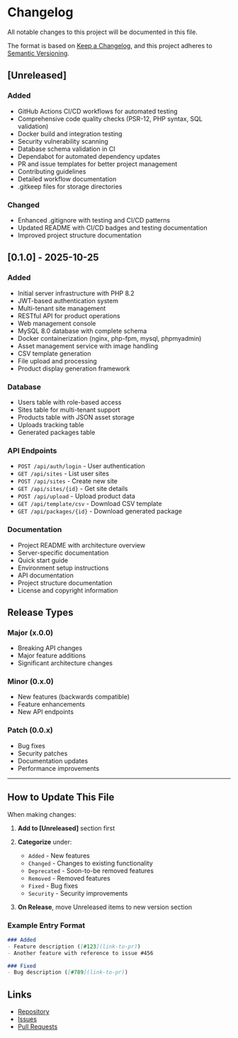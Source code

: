 # Changelog

All notable changes to this project will be documented in this file.

The format is based on [Keep a Changelog](https://keepachangelog.com/en/1.0.0/),
and this project adheres to [Semantic Versioning](https://semver.org/spec/v2.0.0.html).

## [Unreleased]

### Added
- GitHub Actions CI/CD workflows for automated testing
- Comprehensive code quality checks (PSR-12, PHP syntax, SQL validation)
- Docker build and integration testing
- Security vulnerability scanning
- Database schema validation in CI
- Dependabot for automated dependency updates
- PR and issue templates for better project management
- Contributing guidelines
- Detailed workflow documentation
- .gitkeep files for storage directories

### Changed
- Enhanced .gitignore with testing and CI/CD patterns
- Updated README with CI/CD badges and testing documentation
- Improved project structure documentation

## [0.1.0] - 2025-10-25

### Added
- Initial server infrastructure with PHP 8.2
- JWT-based authentication system
- Multi-tenant site management
- RESTful API for product operations
- Web management console
- MySQL 8.0 database with complete schema
- Docker containerization (nginx, php-fpm, mysql, phpmyadmin)
- Asset management service with image handling
- CSV template generation
- File upload and processing
- Product display generation framework

### Database
- Users table with role-based access
- Sites table for multi-tenant support
- Products table with JSON asset storage
- Uploads tracking table
- Generated packages table

### API Endpoints
- `POST /api/auth/login` - User authentication
- `GET /api/sites` - List user sites
- `POST /api/sites` - Create new site
- `GET /api/sites/{id}` - Get site details
- `POST /api/upload` - Upload product data
- `GET /api/template/csv` - Download CSV template
- `GET /api/packages/{id}` - Download generated package

### Documentation
- Project README with architecture overview
- Server-specific documentation
- Quick start guide
- Environment setup instructions
- API documentation
- Project structure documentation
- License and copyright information

## Release Types

### Major (x.0.0)
- Breaking API changes
- Major feature additions
- Significant architecture changes

### Minor (0.x.0)
- New features (backwards compatible)
- Feature enhancements
- New API endpoints

### Patch (0.0.x)
- Bug fixes
- Security patches
- Documentation updates
- Performance improvements

---

## How to Update This File

When making changes:

1. **Add to [Unreleased]** section first
2. **Categorize** under:
   - `Added` - New features
   - `Changed` - Changes to existing functionality
   - `Deprecated` - Soon-to-be removed features
   - `Removed` - Removed features
   - `Fixed` - Bug fixes
   - `Security` - Security improvements

3. **On Release**, move Unreleased items to new version section

### Example Entry Format

```markdown
### Added
- Feature description ([#123](link-to-pr))
- Another feature with reference to issue #456

### Fixed
- Bug description ([#789](link-to-pr))
```

## Links

- [Repository](https://github.com/YOUR_USERNAME/AntsDocShare)
- [Issues](https://github.com/YOUR_USERNAME/AntsDocShare/issues)
- [Pull Requests](https://github.com/YOUR_USERNAME/AntsDocShare/pulls)

